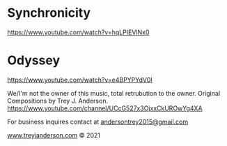 # Synchronicity
https://www.youtube.com/watch?v=hqLPIEVlNx0

# Odyssey
https://www.youtube.com/watch?v=e4BPYPYdV0I

We/I'm not the owner of this music, total retrubution to the owner.
Original Compositions by Trey J. Anderson.
https://www.youtube.com/channel/UCcG527x3OjxxCkUROwYg4XA

For business inquires contact at andersontrey2015@gmail.com

www.treyjanderson.com
© 2021